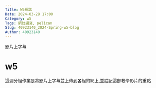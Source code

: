 ```yaml
---
Title: W5網誌
Date: 2024-03-28 17:00
Category: w5
Tags: 網誌編寫, pelican
Slug: 40923140_2024-Spring-w5-blog
Author: 40923140
---
```


影片上字幕

<!-- PELICAN_END_SUMMARY -->

# w5
這週分組作業是將影片上字幕並上傳到各組的網上,並註記這部教學影片的重點